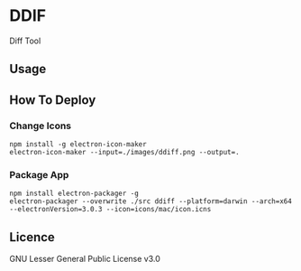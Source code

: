 # DDIF
Diff Tool

## Usage

## How To Deploy
### Change Icons

```
npm install -g electron-icon-maker
electron-icon-maker --input=./images/ddiff.png --output=.
```

### Package App

```
npm install electron-packager -g
electron-packager --overwrite ./src ddiff --platform=darwin --arch=x64 --electronVersion=3.0.3 --icon=icons/mac/icon.icns
```

## Licence
GNU Lesser General Public License v3.0
